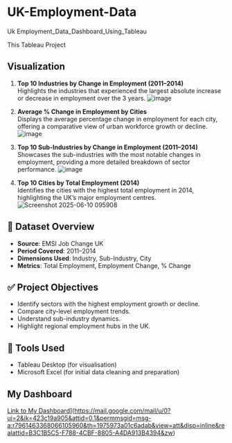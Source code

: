 # UK-Employment-Data 
Uk Employment_Data_Dashboard_Using_Tableau 

This Tableau Project 

## Visualization 

1. **Top 10 Industries by Change in Employment (2011–2014)**  
   Highlights the industries that experienced the largest absolute increase or decrease in employment over the 3 years.
![image](https://github.com/user-attachments/assets/b3449e3d-d23d-4840-a55f-4151c526ced3)

3. **Average % Change in Employment by Cities**  
   Displays the average percentage change in employment for each city, offering a comparative view of urban workforce growth or decline.
![image](https://github.com/user-attachments/assets/66f7584c-0b12-4009-b1f5-7622d297f936)

5. **Top 10 Sub-Industries by Change in Employment (2011–2014)**  
   Showcases the sub-industries with the most notable changes in employment, providing a more detailed breakdown of sector performance.
![image](https://github.com/user-attachments/assets/23ad0c67-3028-4e33-86ad-fc64bafc0fcf)

7. **Top 10 Cities by Total Employment (2014)**  
   Identifies the cities with the highest total employment in 2014, highlighting the UK’s major employment centres.
![Screenshot 2025-06-10 095908](https://github.com/user-attachments/assets/001c4cd1-bc0e-454f-bb5e-a8f0b847f7ef)

## 📁 Dataset Overview 

- **Source**: EMSI Job Change UK
- **Period Covered**: 2011–2014
- **Dimensions Used**: Industry, Sub-Industry, City
- **Metrics**: Total Employment, Employment Change, % Change

## ✅ Project Objectives


- Identify sectors with the highest employment growth or decline.
- Compare city-level employment trends.
- Understand sub-industry dynamics.
- Highlight regional employment hubs in the UK.

## 📌 Tools Used

- Tableau Desktop (for visualisation)
- Microsoft Excel (for initial data cleaning and preparation)

## My Dashboard
[Link to My Dashboard]([)](https://mail.google.com/mail/u/0?ui=2&ik=423c19a905&attid=0.1&permmsgid=msg-a:r7961463368066105960&th=1975973a01c6adab&view=att&disp=inline&realattid=B3C1B5C5-F788-4CBF-8805-A4DA913B4394&zw)


